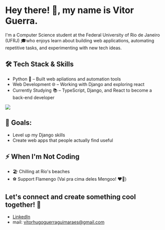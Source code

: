 # Hey there! 👋, my name is Vitor Guerra. 

I'm a Computer Science student at the Federal University of Rio de Janeiro (UFRJ) 🎓who enjoys learn about building web applications, automating repetitive tasks, and experimenting with new tech ideas.

## 🛠️ Tech Stack & Skills
- Python 🐍 – Built web apliations and automation tools 
- Web Development 🌐 – Working with Django and exploring react
- Currently Studying 📚 – TypeScript, Django, and React to become a back-end developer

<p align="left">
  <a href="https://skillicons.dev">
    <img src="https://skillicons.dev/icons?i=python,django,react,git,linux,mysql,"/>
  </a>
</p>

## 🚀 Goals:
- Level up my Django skills
- Create web apps that people actually find useful

## ⚡ When I'm Not Coding
- 🏖️ Chilling at Rio's beaches
- ⚽ Support Flamengo (Vai pra cima deles Mengoo! ❤️🖤)

## Let's connect and create something cool together! 🤝
- [LinkedIn](https://www.linkedin.com/in/vitor-guerra-459225137/0)
- mail: vitorhugoguerraguimaraes@gmail.com
